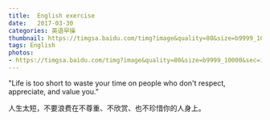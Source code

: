```yaml
---
title:  English exercise
date:   2017-03-30
categories: 英语早操
thumbnail: https://timgsa.baidu.com/timg?image&quality=80&size=b9999_10000&sec=1490863126379&di=da036b8fb3b87f14634e3df9b579c820&imgtype=0&src=http%3A%2F%2Flearning.eput.com%2Fupload%2Fphotos%2F2014%2F0924%2Fsumb%2Ff0e166b9907c7f4c89f81b8aabe30f3e.jpg
tags: English
photos:
- https://timgsa.baidu.com/timg?image&quality=80&size=b9999_10000&sec=1490863126379&di=da036b8fb3b87f14634e3df9b579c820&imgtype=0&src=http%3A%2F%2Flearning.eput.com%2Fupload%2Fphotos%2F2014%2F0924%2Fsumb%2Ff0e166b9907c7f4c89f81b8aabe30f3e.jpg
---
```


"Life is too short to waste your time on people who don't respect, appreciate, and value you."
<p>人生太短，不要浪费在不尊重、不欣赏、也不珍惜你的人身上。</p>
